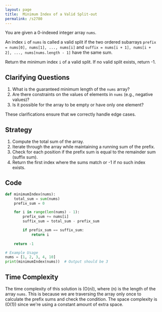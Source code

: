 ```yaml
---
layout: page
title:  Minimum Index of a Valid Split-out
permalink: /s2780
---
```


You are given a 0-indexed integer array `nums`.

An index `i` of `nums` is called a valid split if the two ordered subarrays `prefix = nums[0], nums[1], ..., nums[i]` and `suffix = nums[i + 1], nums[i + 2], ..., nums[nums.length - 1]` have the same sum. 

Return the minimum index `i` of a valid split. If no valid split exists, return -1.

## Clarifying Questions
1. What is the guaranteed minimum length of the `nums` array?
2. Are there constraints on the values of elements in `nums` (e.g., negative values)?
3. Is it possible for the array to be empty or have only one element?

These clarifications ensure that we correctly handle edge cases.

## Strategy
1. Compute the total sum of the array.
2. Iterate through the array while maintaining a running sum of the prefix.
3. Check for each position if the prefix sum is equal to the remainder sum (suffix sum).
4. Return the first index where the sums match or -1 if no such index exists.

## Code
```python
def minimumIndex(nums):
    total_sum = sum(nums)
    prefix_sum = 0

    for i in range(len(nums) - 1):
        prefix_sum += nums[i]
        suffix_sum = total_sum - prefix_sum

        if prefix_sum == suffix_sum:
            return i
    
    return -1

# Example Usage
nums = [1, 2, 3, 4, 10]
print(minimumIndex(nums))  # Output should be 3
```

## Time Complexity
The time complexity of this solution is \(O(n)\), where \(n\) is the length of the array `nums`. This is because we are traversing the array only once to calculate the prefix sums and check the condition. The space complexity is \(O(1)\) since we're using a constant amount of extra space.